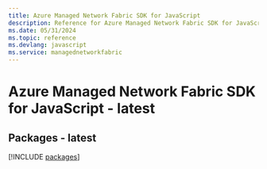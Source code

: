 ```yaml
---
title: Azure Managed Network Fabric SDK for JavaScript
description: Reference for Azure Managed Network Fabric SDK for JavaScript
ms.date: 05/31/2024
ms.topic: reference
ms.devlang: javascript
ms.service: managednetworkfabric
---
```

# Azure Managed Network Fabric SDK for JavaScript - latest
## Packages - latest
[!INCLUDE [packages](managed-network-fabric-index.md)]